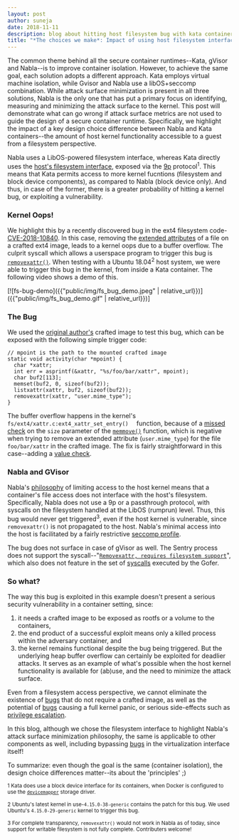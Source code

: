 ```yaml
---
layout: post
author: suneja
date: 2018-11-11
description: blog about hitting host filesystem bug with kata containers
title: "*The choices we make*: Impact of using host filesystem interface for secure containers"
---
```


The common theme behind all the secure container runtimes--Kata, gVisor and Nabla--is to improve container isolation.
However, to achieve the same goal, each solution adopts a different approach. 
Kata employs virtual machine isolation, while Gvisor and Nabla use a libOS+seccomp combination.
While attack surface minimization is present in all three solutions, Nabla is the only one that has put a primary focus on identifying, measuring and minimizing the attack surface to the kernel. 
This post will demonstrate what can go wrong if attack surface metrics are not used to guide the design of a secure container runtime.
Specifically, we highlight the impact of a key design choice difference between Nabla and Kata containers--the amount of host kernel functionality accessible to a guest from a filesystem perspective.

Nabla uses a LibOS-powered filesystem interface, whereas Kata directly uses the [host's filesystem interface](https://github.com/kata-containers/documentation/blob/master/architecture.md#storage), exposed via the [9p](https://www.kernel.org/doc/Documentation/filesystems/9p.txt) protocol<sup>1</sup>.
This means that Kata permits access to more kernel fucntions (filesystem and block device components), as compared to Nabla (block device only).
And thus, in case of the former, there is a greater probability of hitting a kernel bug, or exploiting a vulnerability.


### Kernel Oops!
We highlight this by a recently discovered bug in the ext4 filesystem code- [CVE-2018-10840](https://cve.mitre.org/cgi-bin/cvename.cgi?name=CVE-2018-10840).
In this case, removing the [extended attributes](http://man7.org/linux/man-pages/man5/attr.5.html) of a file on a crafted ext4 image, leads to a kernel oops due to a buffer overflow.
The culprit syscall which allows a userspace program to trigger this bug is [`removexattr()`](http://man7.org/linux/man-pages/man2/removexattr.2.html).
When testing with a Ubuntu 18.04<sup>2</sup> host system, we were able to trigger this bug in the kernel, from inside a Kata container.
The following video shows a demo of this.

[![fs-bug-demo]({{"public/img/fs_bug_demo.jpeg" | relative_url}})]({{"public/img/fs_bug_demo.gif" | relative_url}})]

### The Bug
We used the [original author's](https://bugzilla.kernel.org/show_bug.cgi?id=199347) crafted image to test this bug, which can be exposed with the following simple trigger code:

```
// mpoint is the path to the mounted crafted image
static void activity(char *mpoint) {
  char *xattr;
  int err = asprintf(&xattr, "%s/foo/bar/xattr", mpoint);
  char buf2[113];
  memset(buf2, 0, sizeof(buf2));
  listxattr(xattr, buf2, sizeof(buf2));
  removexattr(xattr, "user.mime_type");
}
```
The buffer overflow happens in the kernel's `fs/ext4/xattr.c:ext4_xattr_set_entry() 
` function, because of a [missed check](https://elixir.bootlin.com/linux/v4.15/source/fs/ext4/xattr.c#L1671) on the `size` parameter of the [`memmove()`](http://man7.org/linux/man-pages/man3/memmove.3.html) function, which is negative when trying to remove an extended attribute (`user.mime_type`) for the file `foo/bar/xattr` in the crafted image. 
The fix is fairly straightforward in this case--adding a [value check](https://bugzilla.kernel.org/attachment.cgi?id=276147&action=diff).



### Nabla and GVisor
Nabla's [philosophy](https://nabla-containers.github.io/) of limiting access to the host kernel means that a container's file access does not interface with the host's filesystem.
Specifically, Nabla does not use a 9p or a passthrough protocol, with syscalls on the filesystem handled at the LibOS (rumprun) level.
Thus, this bug would never get triggered<sup>3</sup>, even if the host kernel is vulnerable, since `removexattr()` is not propagated to the host. 
Nabla's minimal access into the host is facilitated by a fairly restrictive [seccomp profile](https://github.com/nabla-containers/solo5/blob/ukvm-linux-seccomp/ukvm/ukvm_hv_linux.c#L53-L106).

The bug does not surface in case of gVisor as well.
The Sentry process does not support the syscall--"[`Removexattr, requires filesystem support`](https://github.com/google/gvisor/blob/master/pkg/sentry/syscalls/linux/linux64.go#L239-L250)", which also does not feature in the set of [syscalls](https://github.com/google/gvisor/blob/master/runsc/fsgofer/filter/config.go) executed by the Gofer.
 

### So what?
The way this bug is exploited in this example doesn't present a serious security vulnerability in a container setting, since:
1. it needs a crafted image to be exposed as rootfs or a volume to the containers,
2. the end product of a successful exploit means only a killed process within the adversary container, and
3. the kernel remains functional despite the bug being triggered.
But the underlying heap buffer overflow can certainly be exploited for deadlier attacks.
It serves as an example of what's possible when the host kernel functionality is available for (ab)use, and the need to minimize the attack surface. 

Even from a filesystem access perspective, we cannot eliminate the existence of [bugs](https://groups.google.com/forum/#!msg/syzkaller/_8MZkKL2-QU/PA0q5XULEAAJ) that do not require a crafted image, as well as the potential of [bugs](https://bugzilla.kernel.org/show_bug.cgi?id=96971) causing a full kernel panic, or serious side-effects such as [privilege escalation](http://cve.mitre.org/cgi-bin/cvename.cgi?name=CVE-2015-1328).

In this blog, although we chose the filesystem interface to highlight Nabla's attack surface minimization philosophy, the same is applicable to other components as well, including bypassing [bugs](https://www.cvedetails.com/vulnerability-list/vendor_id-7506/Qemu.html) in the virtualization interface itself!

To summarize: even though the goal is the same (container isolation), the design choice differences matter--its about the 'principles' ;) 



<sup>1 Kata does use a block device interface for its containers, when Docker is configured to use the [`devicemapper`](https://docs.docker.com/storage/storagedriver/device-mapper-driver/) storage driver.

<sup>2 Ubuntu's latest kernel in use-`4.15.0-38-generic` contains the patch for this bug. We used Ubuntu's `4.15.0-29-generic` kernel to trigger this bug.

<sup>3 For complete transparency, `removexattr()` would not work in Nabla as of today, since support for writable filesystem is not fully complete. Contributers welcome!

